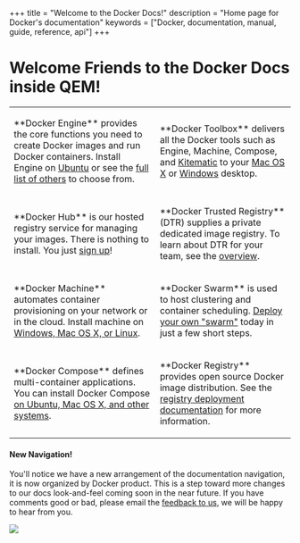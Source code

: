 +++
title = "Welcome to the Docker Docs!"
description = "Home page for Docker's documentation"
keywords = ["Docker, documentation, manual, guide, reference, api"]
+++

# Welcome Friends to the Docker Docs inside QEM!

<style type="text/css">
.splash {border:0;background:none;}
.splash td{vertical-align:top;background:none;padding:10px 5px;border-style:none;border-width:0px;overflow:hidden;word-break:normal;}
</style>
<table id="splashTable">
  <tr>
    <td class="splash-031e">
    <p>
    **Docker Engine** provides the core functions you need to create Docker images and run Docker containers. Install Engine
    on <a href="engine/installation/linux/ubuntulinux/"/>Ubuntu</a> or see the <a href="/engine/installation/"/>full list of others</a> to choose from.
    </p> </td>
    <td class="splash-031e"><p>**Docker Toolbox** delivers all the Docker tools such as Engine, Machine, Compose, and <a href="/kitematic/"/>Kitematic</a> to your <a href="/engine/installation/mac"/>Mac OS
    X</a> or <a href="/engine/installation/windows"/>Windows</a> desktop.
</tr>
<tr>
    <td class="splash-031e"><p>
    **Docker Hub** is our hosted registry service for managing your images. There
    is nothing to install. You just <a
    href="https://hub.docker.com/">sign up</a>!
    <p></td>
    <td class="splash-031e"><p>
    **Docker Trusted Registry** (DTR) supplies a private dedicated image registry. To learn about DTR
for your team, see the <a href="/docker-trusted-registry/">overview</a>.
    </p> </td>
  </tr>
  <tr>
    <td class="splash-031e"><p>
    **Docker Machine** automates container provisioning on your network or in
    the cloud. Install machine on <a href="/machine/install-machine/">Windows, Mac OS
    X, or Linux</a>.<p>
    </td>
    <td class="splash-031e"><p>
    **Docker Swarm** is used to host clustering and container scheduling. <a
    href="/swarm/get-swarm/">Deploy your own "swarm"</a> today in just a
    few short steps.
    </p></td>
  </tr>
<tr>  
    <td class="splash-031e"><p>
    **Docker Compose** defines multi-container applications. You can install
    Docker Compose <a href="/compose/install/">on Ubuntu, Mac OS X, and other
    systems</a>.<p></td>
    <td class="splash-031e"><p>
    **Docker Registry** provides open source Docker image distribution. See the
    <a href="/registry/deploying/">registry deployment documentation</a> for more
    information.
    </P></td>
  </tr>
</table>

#### **New Navigation!**

You'll notice we have a new arrangement of the documentation navigation, it is
now organized by Docker product. This is a step toward more changes to our docs
look-and-feel coming soon in the near future. If you have comments good or bad,
please email the <a href="mailto:feedback@docker.com">feedback to us</a>, we
will be happy to hear from you.

![](https://docs.docker.com/images/docker-friends.png)
